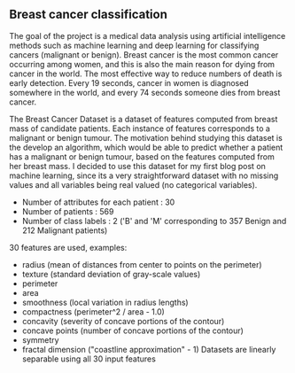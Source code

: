 ## Breast cancer classification

The goal of the project is a medical data analysis using artificial intelligence methods such as machine learning and deep learning for classifying cancers (malignant or benign). Breast cancer is the most common cancer occurring among women, and this is also the main reason for dying from cancer in the world. The most effective way to reduce numbers of death is early detection.
Every 19 seconds, cancer in women is diagnosed somewhere in the world, and every 74 seconds someone dies from breast cancer.

The Breast Cancer Dataset is a dataset of features computed from breast mass of candidate patients. Each instance of features corresponds to a malignant or benign tumour. The motivation behind studying this dataset is the develop an algorithm, which would be able to predict whether a patient has a malignant or benign tumour, based on the features computed from her breast mass. I decided to use this dataset for my first blog post on machine learning, since its a very straightforward dataset with no missing values and all variables being real valued (no categorical variables).

* Number of attributes for each patient : 30
* Number of patients : 569
* Number of class labels : 2 ('B' and 'M' corresponding to 357 Benign and 212 Malignant patients)

30 features are used, examples:

* radius (mean of distances from center to points on the perimeter)
* texture (standard deviation of gray-scale values)
* perimeter
* area
* smoothness (local variation in radius lengths)
* compactness (perimeter^2 / area - 1.0)
* concavity (severity of concave portions of the contour)
* concave points (number of concave portions of the contour)
* symmetry
* fractal dimension ("coastline approximation" - 1) Datasets are linearly separable using all 30 input features

